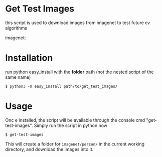 # Get Test Images
this script is used to download images from imagenet to test future cv algorithms

imagenet:
# Installation
run python easy_install with the **folder** path (not the nested script of the same name)
```
$ python3 -m easy_install path/to/get_test_images/
```

# Usage
Onc e installed, the script will be available through the console cmd "get-test-images".
Simply run the script in python now
```
$ get-test-images
```

This will create a folder for `imagenet/person/` in the current working directory, and download the images into it.
